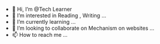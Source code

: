 - 👋 Hi, I’m @Tech Learner 
- 👀 I’m interested in  Reading , Writing  ...
- 🌱 I’m currently learning ...
- 💞️ I’m looking to collaborate on   Mechanism  on  websites  ...
- 📫 How to reach me ...

<!---
This is a ✨ special ✨ repository because its  a `README.md` (this file) appears on your GitHub profile.
You can click the Preview link to take a look at your changes.
--->
